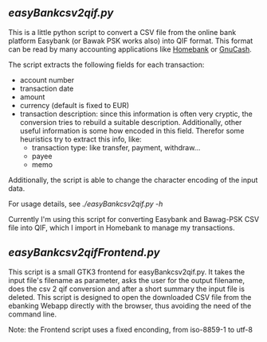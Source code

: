 ## _easyBankcsv2qif.py_

This is a little python script to convert a CSV file from the online bank platform Easybank (or Bawak PSK works also) into QIF format. This format can be read by many accounting applications like [Homebank](http://homebank.free.fr/) or [GnuCash](http://www.gnucash.org/). 

The script extracts the following fields for each transaction:
* account number
* transaction date
* amount
* currency (default is fixed to EUR)
* transaction description: since this information is often very cryptic, the conversion tries to rebuild a suitable description. Additionally, other useful information is some how encoded in this field. Therefor some heuristics try to extract this info, like:
  * transaction type: like transfer, payment, withdraw...
  * payee
  * memo

Additionally, the script is able to change the character encoding of the input data. 

For usage details, see _./easyBankcsv2qif.py -h_

Currently I'm using this script for converting Easybank and Bawag-PSK CSV file into QIF, which I import in Homebank to manage my transactions. 

## _easyBankcsv2qifFrontend.py_

This script is a small GTK3 frontend for easyBankcsv2qif.py. It takes the input file's filename as parameter, asks the user for the output filename, does the csv 2 qif conversion and after a short summary the input file is deleted. This script is designed to open the downloaded CSV file from the ebanking Webapp directly with the browser, thus avoiding the need of the command line.

Note: the Frontend script uses a fixed enconding, from iso-8859-1 to utf-8

